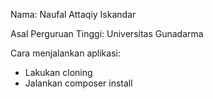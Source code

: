 Nama: Naufal Attaqiy Iskandar

Asal Perguruan Tinggi: Universitas Gunadarma

Cara menjalankan aplikasi: 
- Lakukan cloning
- Jalankan composer install
